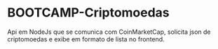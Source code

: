 # BOOTCAMP-Criptomoedas

Api em NodeJs que se comunica com CoinMarketCap, solicita json de criptomoedas e exibe em formato de lista no frontend.
